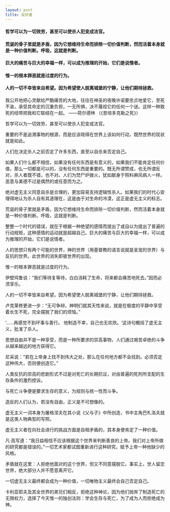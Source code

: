 ```yaml
---
layout: post
title: 反抗者
---
```

#### 哲学可以为一切效劳，甚至可以使杀人犯变成法官。
#### 荒诞的骨子里就是矛盾，因为它想维持生命而排除一切价值判断，然而活着本身就是一种价值判断。呼吸，这就是判断。
#### 巨大的痛苦与巨大的幸福一样，可以成为推理的开始，它们是说情者。
#### 惟一的根本罪恶就是过度的行为。
#### 人的一切不幸皆来自希望。因为希望使人脱离城堡的宁静，让他们期待拯救。
<!-- more -->
我公开地把心灵献给严酷痛苦的大地，往往在神圣的夜晚许诺要忠贞地爱它，至死不渝，承受其命定的沉重负担，一无所惧，决不蔑视它的任何一个谜。这样一种致死的纽带把我和它联结在一起。 ——荷尔德林 （《恩培多克勒之死》）

哲学可以为一切效劳，甚至可以使杀人犯变成法官。

重要的不是追溯事物的根源，而是应该晓得在世界上该如何行动，既然世界的现状就是如此。

人们在决定杀人之前否定了许多东西，直至以自杀来否定自己。

如果人们什么都不相信，如果没有任何东西是有意义的，如果我们不能肯定任何价值，那么一切都是可以的，没有任何东西是重要的。既无所谓赞成，也无所谓反对，杀人者既不错，也不对。人们为焚尸炉拨火，犹如献身于照料麻风病人一样。恶意与美德不过是偶然的或任意而为之。

绝对虚无主义同意自杀是合理的，更加容易支持逻辑性杀人。如果我们的时代心安理得地认为杀人自有其道理在，这是由于对生命的冷漠，这正是虚无主义的标志。

荒诞的骨子里就是矛盾，因为它想维持生命而排除一切价值判断，然而活着本身就是一种价值判断。呼吸，这就是判断。

整整一个时代的错误，就在于根据一种绝望的感情而提出了或自以为提出了普遍的行动规矩，这种感情的运动就是超越自己。巨大的痛苦与巨大的幸福一样，可以成为推理的开始，它们是说情者。

人的思想只有两个可能的世界，神的世界（用基督教的语言说就是圣宠的世界）与反抗的世界。此世界的消失即彼世界的出现。

惟一的根本罪恶就是过度的行为。

伊壁鸠鲁说：“我们等待复等待，白白消耗了生命，将来都会痛苦地死去。”因而必须享乐。

人的一切不幸皆来自希望。因为希望使人脱离城堡的宁静，让他们期待拯救。

卢克莱修更进一步：“无可争辩，神明们就其天性来说，就是在极度的平静中享受着长生不死，完全摆脱了我们的烦恼。”

’……再感觉不到坏事与善行。  他制造不幸，自己也无欢欣。‘这诗句概括了虚无主义，批准了杀人。

思想自由并不是一种享受，而是一种所要求的崇高事物，人们通过艰苦卓绝的斗争从越来越远的地方获得它。

尼采说：“若在上帝身上找不到伟大之处，那么在任何地方都不会找到。必须否定这种伟大，否则便创造它。”

人类反抗的崇高的悲剧形式不过是对死亡的长期抗议，对由普遍的死刑所支配的生存条件的激烈控诉。

与死亡斗争便是要求生存的意义，为规则与统一性而斗争。

造反的人们认为，若没有自由，正义是不可想像的。

虚无主义一词本身为屠格涅夫在其小说《父与子》中所创造，书中主角巴札洛夫就是这类人物典型的写照。

虚无主义者在向社会进行的挑战方面是自相矛盾的，其本身便肯定了一种价值。

凡·高写道：“我日益相信不应该根据这个世界来判断善良的上帝。我们对上帝所做的研究都是错误的。”一切艺术家都试图重新进行这种研究，赋予上帝一种他缺少的风格。

矛盾就在这里：人拒绝他面对的这个世界，但又不同意摆脱它。事实上，世人留恋世界，绝大部分人并不愿意离开它。

一切虚无主义最终都会成为一种价值，一切唯物主义最终会自己否定自己。

卡利亚耶夫及其全世界的弟兄们相反，拒绝这种神论，因为他们抛弃了制造死亡的无限权力，选择了今天惟一的独创法则：学会生存与死亡，为了成为人而拒绝成为神。